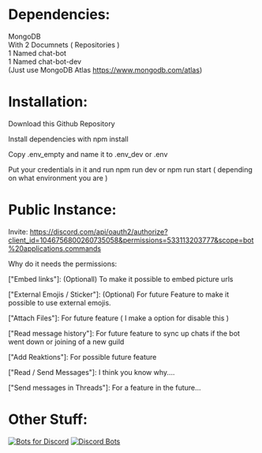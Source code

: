 #  Dependencies:

MongoDB <br>
With 2 Documnets ( Repositories ) <br>
1 Named chat-bot <br>
1 Named chat-bot-dev <br>
(Just use MongoDB Atlas https://www.mongodb.com/atlas)

#  Installation:

Download this Github Repository 

Install dependencies with npm install

Copy .env_empty and name it to .env_dev or .env

Put your credentials in it and run npm run dev or npm run start ( depending on what environment you are )

#  Public Instance:

Invite: https://discord.com/api/oauth2/authorize?client_id=1046756800260735058&permissions=533113203777&scope=bot%20applications.commands

Why do it needs the permissions:

["Embed links"]: (Optionall) To make it possible to embed picture urls

["External Emojis / Sticker"]: (Optional)  For future Feature to make it possible to use external emojis.

["Attach Files"]: For future feature ( I make a option for disable this )

["Read message history"]: For future feature to sync up chats if the bot went down or joining of a new guild

["Add Reaktions"]: For possible future feature

["Read / Send Messages"]: I think you know why....

["Send messages in Threads"]: For a feature in the future...



# Other Stuff:

 [![Bots for Discord](https://discords.com/bots/api/bot/1046756800260735058/widget)](https://discords.com/bots/bots/1046756800260735058)
 [![Discord Bots](https://top.gg/api/widget/1046756800260735058.svg)](https://top.gg/bot/1046756800260735058)
